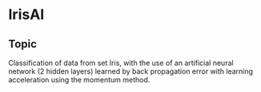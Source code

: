 # IrisAI

## Topic
Classification of data from set Iris, with the use of an artificial neural network (2 hidden layers) learned by back propagation error with learning acceleration using the momentum method.
